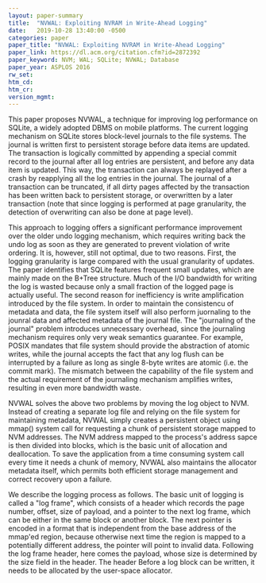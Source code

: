 ```yaml
---
layout: paper-summary
title:  "NVWAL: Exploiting NVRAM in Write-Ahead Logging"
date:   2019-10-28 13:40:00 -0500
categories: paper
paper_title: "NVWAL: Exploiting NVRAM in Write-Ahead Logging"
paper_link: https://dl.acm.org/citation.cfm?id=2872392
paper_keyword: NVM; WAL; SQLite; NVWAL; Database
paper_year: ASPLOS 2016
rw_set: 
htm_cd: 
htm_cr: 
version_mgmt: 
---
```


This paper proposes NVWAL, a technique for improving log performance on SQLite, a widely adopted DBMS on mobile platforms.
The current logging mechanism on SQLite stores block-level journals to the file systems. The journal is written first to 
persistent storage before data items are updated. The transaction is logically committed by appending a special commit record
to the journal after all log entries are persistent, and before any data item is updated. This way, the transaction can always
be replayed after a crash by reapplying all the log entries in the journal. The journal of a transaction can be truncated, 
if all dirty pages affected by the transaction has been written back to persistent storage, or overwritten by a later 
transaction (note that since logging is performed at page granularity, the detection of overwriting can also be done at
page level). 

This approach to logging offers a significant performance improvement over the older undo logging mechanism, which
requires writing back the undo log as soon as they are generated to prevent violation of write ordering. It is, however,
still not optimal, due to two reasons. First, the logging granularity is large compared with the usual granularity of
updates. The paper identifies that SQLite features frequent small updates, which are mainly made on the B+Tree structure.
Much of the I/O bandwidth for writing the log is wasted because only a small fraction of the logged page is actually useful.
The second reason for inefficiency is write amplification introduced by the file system. In order to maintain the consistencu
of metadata and data, the file system itself will also perform juornaling to the jounral data and affected metadata of the
journal file. The "journaling of the journal" problem introduces unnecessary overhead, since the journaling mechanism 
requires only very weak semantics guarantee. For example, POSIX mandates that file system should provide the abstraction 
of atomic writes, while the journal accepts the fact that any log flush can be interrupted by a failure as long as single
8-byte writes are atomic (i.e. the commit mark). The mismatch between the capability of the file system and the actual
requirement of the journaling mechanism amplifies writes, resulting in even more bandwidth waste. 

NVWAL solves the above two problems by moving the log object to NVM. Instead of creating a separate log file and relying
on the file system for maintaining metadata, NVWAL simply creates a persistent object using mmap() system call for 
requesting a chunk of persistent storage mapped to NVM addresses. The NVM address mapped to the process's address 
sapce is then divided into blocks, which is the basic unit of allocation and deallocation. To save the application
from a time consuming system call every time it needs a chunk of memory, NVWAL also maintains the allocator metadata 
itself, which permits both efficient storage management and correct recovery upon a failure. 

We describe the logging process as follows. The basic unit of logging is called a "log frame", which consists of a header
which records the page number, offset, size of payload, and a pointer to the next log frame, which can be either in the 
same block or another block. The next pointer is encoded in a format that is independent from the base address of the mmap'ed
region, because otherwise next time the region is mapped to a potentially different address, the pointer will point 
to invalid data. Following the log frame header, here comes the payload, whose size is determined by the size field in the 
header. The header 
Before a log block can be written, it needs to be allocated by the user-space 
allocator.